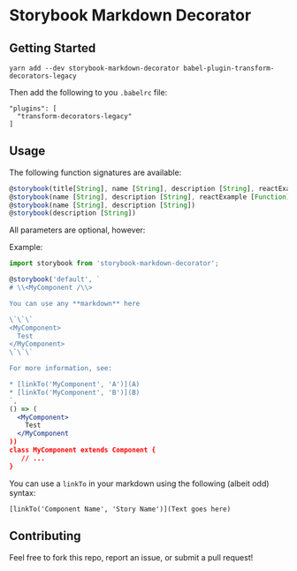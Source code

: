 # Storybook Markdown Decorator

## Getting Started

```
yarn add --dev storybook-markdown-decorator babel-plugin-transform-decorators-legacy
```

Then add the following to you `.babelrc` file:

```
"plugins": [
  "transform-decorators-legacy"
]
```

## Usage

The following function signatures are available:

```jsx
@storybook(title[String], name [String], description [String], reactExample [Function])
@storybook(name [String], description [String], reactExample [Function])
@storybook(name [String], description [String])
@storybook(description [String])
```

All parameters are optional, however:

Example:

```jsx
import storybook from 'storybook-markdown-decorator';

@storybook('default', `
# \\<MyComponent /\\>

You can use any **markdown** here

\`\`\`
<MyComponent>
  Test
</MyComponent>
\`\`\`

For more information, see:

* [linkTo('MyComponent', 'A')](A)
* [linkTo('MyComponent', 'B')](B)
`,
() => (
  <MyComponent>
    Test
  </MyComponent  
))
class MyComponent extends Component {
   // ...
}
```

You can use a `linkTo` in your markdown using the following (albeit odd) syntax:

```
[linkTo('Component Name', 'Story Name')](Text goes here)
```

## Contributing

Feel free to fork this repo, report an issue, or submit a pull request!
